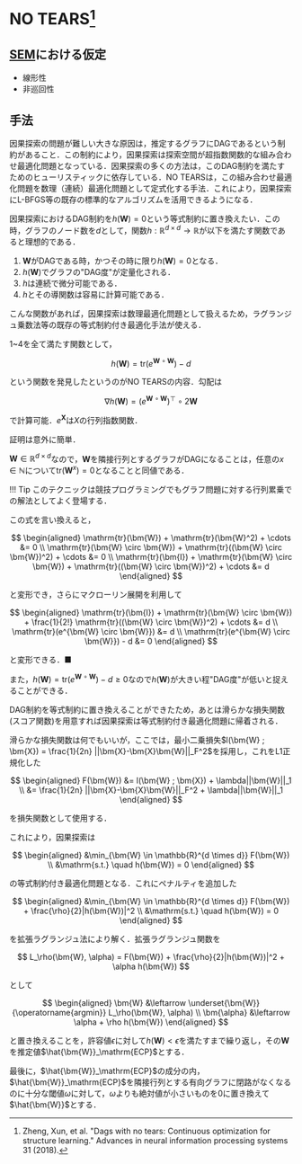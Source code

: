 # NO TEARS[^1]

## [SEM](/AI-Book/causal-analysis/#sem)における仮定

- 線形性
- 非巡回性

## 手法

因果探索の問題が難しい大きな原因は，推定するグラフにDAGであるという制約があること．この制約により，因果探索は探索空間が超指数関数的な組み合わせ最適化問題となっている．因果探索の多くの方法は，このDAG制約を満たすためのヒューリスティックに依存している．NO TEARSは，この組み合わせ最適化問題を数理（連続）最適化問題として定式化する手法．これにより，因果探索にL-BFGS等の既存の標準的なアルゴリズムを活用できるようになる．

因果探索におけるDAG制約を$h(\bm{W}) = 0$という等式制約に置き換えたい．この時，グラフのノード数を$d$として，関数$h:\mathbb{R}^{d \times d} \to \mathbb{R}$が以下を満たす関数であると理想的である．

1. $\bm{W}$がDAGである時，かつその時に限り$h(\bm{W}) = 0$となる．
2. $h(\bm{W})$でグラフの"DAG度"が定量化される．
3. $h$は連続で微分可能である．
4. $h$とその導関数は容易に計算可能である．

こんな関数があれば，因果探索は数理最適化問題として扱えるため，ラグランジュ乗数法等の既存の等式制約付き最適化手法が使える．

1~4を全て満たす関数として，

$$
h(\bm{W}) = \mathrm{tr}(e^{\bm{W} \circ \bm{W}}) - d
$$

という関数を発見したというのがNO TEARSの内容．勾配は

$$
\nabla h(\bm{W}) = (e^{\bm{W} \circ \bm{W}})^\top \circ 2 \bm{W}
$$

で計算可能．$e^{\bm{X}}$は$X$の行列指数関数．

証明は意外に簡単．

$\bm{W} \in \mathbb{R}^{d \times d}$なので，$\bm{W}$を隣接行列とするグラフがDAGになることは，任意の$x \in \mathbb{N}$について$\mathrm{tr}(\bm{W}^x) = 0$となることと同値である．

!!! Tip
    このテクニックは競技プログラミングでもグラフ問題に対する行列累乗での解法としてよく登場する．

この式を言い換えると，

$$
\begin{aligned}
\mathrm{tr}(\bm{W}) + \mathrm{tr}(\bm{W}^2) + \cdots &= 0 \\
\mathrm{tr}(\bm{W} \circ \bm{W}) + \mathrm{tr}((\bm{W} \circ \bm{W})^2) + \cdots &= 0 \\
\mathrm{tr}(\bm{I}) + \mathrm{tr}(\bm{W} \circ \bm{W}) + \mathrm{tr}((\bm{W} \circ \bm{W})^2) + \cdots &= d
\end{aligned}
$$

と変形でき，さらにマクローリン展開を利用して

$$
\begin{aligned}
\mathrm{tr}(\bm{I}) + \mathrm{tr}(\bm{W} \circ \bm{W}) + \frac{1}{2!} \mathrm{tr}((\bm{W} \circ \bm{W})^2) + \cdots &= d \\
\mathrm{tr}(e^{\bm{W} \circ \bm{W}}) &= d \\
\mathrm{tr}(e^{\bm{W} \circ \bm{W}}) - d &= 0
\end{aligned}
$$

と変形できる．■

また，$h(\bm{W}) = \mathrm{tr}(e^{\bm{W} \circ \bm{W}}) - d \geq 0$なので$h(\bm{W})$が大きい程"DAG度"が低いと捉えることができる．

DAG制約を等式制約に置き換えることができたため，あとは滑らかな損失関数 (スコア関数)を用意すれば因果探索は等式制約付き最適化問題に帰着される．

滑らかな損失関数は何でもいいが，ここでは，最小二乗損失$l(\bm{W} ; \bm{X}) = \frac{1}{2n} ||\bm{X}-\bm{X}\bm{W}||_F^2$を採用し，これをL1正規化した

$$
\begin{aligned}
F(\bm{W}) &= l(\bm{W} ; \bm{X}) + \lambda||\bm{W}||_1 \\
&= \frac{1}{2n} ||\bm{X}-\bm{X}\bm{W}||_F^2 + \lambda||\bm{W}||_1
\end{aligned}
$$

を損失関数として使用する．

これにより，因果探索は

$$
\begin{aligned}
&\min_{\bm{W} \in \mathbb{R}^{d \times d}} F(\bm{W}) \\
&\mathrm{s.t.} \quad h(\bm{W}) = 0
\end{aligned}
$$

の等式制約付き最適化問題となる．これにペナルティを追加した

$$
\begin{aligned}
&\min_{\bm{W} \in \mathbb{R}^{d \times d}} F(\bm{W}) + \frac{\rho}{2}|h(\bm{W})|^2 \\
&\mathrm{s.t.} \quad h(\bm{W}) = 0
\end{aligned}
$$

を拡張ラグランジュ法により解く．拡張ラグランジュ関数を

$$
L_\rho(\bm{W}, \alpha) = F(\bm{W}) + \frac{\rho}{2}|h(\bm{W})|^2 + \alpha h(\bm{W})
$$

として

$$
\begin{aligned}
\bm{W} &\leftarrow \underset{\bm{W}} {\operatorname{argmin}} L_\rho(\bm{W}, \alpha) \\
\bm{\alpha} &\leftarrow \alpha + \rho h(\bm{W})
\end{aligned}
$$

と置き換えることを，許容値$\epsilon$に対して$h(\bm{W}) < \epsilon$を満たすまで繰り返し，その$\bm{W}$を推定値$\hat{\bm{W}}_\mathrm{ECP}$とする．

最後に，$\hat{\bm{W}}_\mathrm{ECP}$の成分の内，$\hat{\bm{W}}_\mathrm{ECP}$を隣接行列とする有向グラフに閉路がなくなるのに十分な閾値$\omega$に対して，$\omega$よりも絶対値が小さいものを$0$に置き換えて$\hat{\bm{W}}$とする．

[^1]: Zheng, Xun, et al. "Dags with no tears: Continuous optimization for structure learning." Advances in neural information processing systems 31 (2018).
